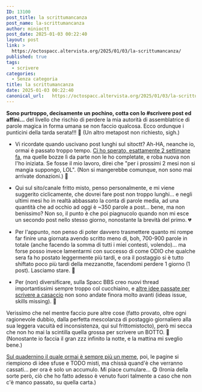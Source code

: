 ```yaml
---
ID: 13100
post_title: la scrittumancanza
post_name: la-scrittumancanza
author: minioctt
post_date: 2025-01-03 00:22:40
layout: post
link: >
  https://octospacc.altervista.org/2025/01/03/la-scrittumancanza/
published: true
tags:
  - scrivere
categories:
  - Senza categoria
title: la scrittumancanza
date: 2025-01-03 00:22:40
canonical_url:   https://octospacc.altervista.org/2025/01/03/la-scrittumancanza/
---
```

<!-- wp:paragraph -->
<p><strong>Sono purtroppo, decisamente un pochino, cotta con lo #scrivere post ed affini...</strong> del livello che rischio di perdere la mia autorità di assemblatrice di parole magica in forma umana se non faccio qualcosa. Ecco ordunque i punticini della tarda serata!!! 🥰 (Un altro metapost non richiesto, sigh.)</p>
<!-- /wp:paragraph -->

<!-- wp:list -->
<ul class="wp-block-list"><!-- wp:list-item -->
<li>Vi ricordate quando uscivano post lunghi sul sitoctt? Ah-HA, neanche io, ormai è passato troppo tempo. <a href="/microblog-mirror/2024/12/19/nomagiocto/">Ci ho sperato, esattamente 2 settimane fa</a>, ma quelle bozze lì da parte non le ho completate, e roba nuova non l'ho iniziata. Se fosse il mio lavoro, direi che "per i prossimi 2 mesi non si mangia suppongo, LOL". (Non si mangerebbe comunque, non sono mai arrivate donazioni.) 👻</li>
<!-- /wp:list-item --></ul>
<!-- /wp:list -->

<!-- wp:list -->
<ul class="wp-block-list"><!-- wp:list-item -->
<li>Qui sul sito/canale fritto misto, penso personalmente, e mi viene suggerito ciclicamente, che dovrei fare post non troppo lunghi... e negli ultimi mesi ho in realtà abbassato la conta di parole media, ad una quantità che ad occhio ad oggi è ~350 parole a post... bene, ma non benissimo? Non so, il punto è che poi piagnucolo quando non mi esce un secondo post nello stesso giorno, nonostante la brevità del primo. 💔</li>
<!-- /wp:list-item --></ul>
<!-- /wp:list -->

<!-- wp:list -->
<ul class="wp-block-list"><!-- wp:list-item -->
<li>Per l'appunto, non penso di poter davvero trasmettere quanto mi rompe far finire una giornata avendo scritto meno di, boh, 700-900 parole in totale (anche facendo la somma di tutti i miei contesti, volendo)... ma forse posso invece lamentarmi con successo di come ODIO che qualche sera fa ho postato leggermente più tardi, e ora il postaggio si è tutto shiftato poco più tardi della mezzanotte, facendomi perdere 1 giorno (1 post). Lasciamo stare. 💩</li>
<!-- /wp:list-item --></ul>
<!-- /wp:list -->

<!-- wp:list -->
<ul class="wp-block-list"><!-- wp:list-item -->
<li>Per (non) diversificare, sulla Spacc BBS creo nuovi thread importantissimi sempre troppo col cucchiaino, e <a href="/microblog-mirror/2024/10/15/la-scritazzocto/">altre idee passate per scrivere a casaccio</a> non sono andate finora molto avanti (ideas issue, skills missing). 🥴</li>
<!-- /wp:list-item --></ul>
<!-- /wp:list -->

<!-- wp:paragraph -->
<p>Verissimo che nel mentre faccio pure altre cose (fatto provato, oltre ogni ragionevole dubbio, dalla perfetta mescolanza di postaggio giornaliero alla sua leggera vacuità ed inconsistenza, qui sul frittomistocto), però mi secca che non ho mai la scintilla quella grossa per scrivere un BOTTO. 🦄 (Nonostante io faccia il gran zzz infinito la notte, e la mattina mi sveglio bene.)</p>
<!-- /wp:paragraph -->

<!-- wp:paragraph -->
<p><a href="/microblog-mirror/2025/01/02/scrittura-a-mano-armata/">Sul quadernino il quale ormai è sempre più un meme</a>, poi, le pagine si riempiono di idee sfuse e TODO misti, ma chissà quand'è che verranno cassati... per ora è solo un accumulo. Mi piace cumulare... 😋 (Ironia della sorte però, ciò che ho fatto adesso è venuto fuori talmente a caso che non c'è manco passato, su quella carta.)</p>
<!-- /wp:paragraph -->